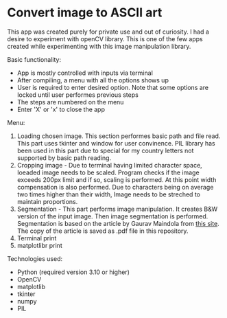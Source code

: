 # Convert image to ASCII art

This app was created purely for private use and out of curiosity. I had a desire to experiment with openCV library. This is one of the few apps created while experimenting with this image manipulation library.

Basic functionality:
* App is mostly controlled with inputs via terminal
* After compiling, a menu with all the options shows up
* User is required to enter desired option. Note that some options are locked until user performes previous steps
* The steps are numbered on the menu
* Enter 'X' or 'x' to close the app

Menu:
1. Loading chosen image. This section performes basic path and file read. This part uses tkinter and window for user convinence. PIL library has been used in this part due to special for my country letters not supported by basic path reading.
2. Cropping image - Due to terminal having limited character space, loeaded image needs to be scaled. Program checks if the image exceeds 200px limit and if so, scaling is performed. At this point width compensation is also performed. Due to characters being on average two times higher than their width, Image needs to be streched to maintain proportions.
3. Segmentation - This part performs image manipulation. It creates B&W version of the input image. Then image segmentation is performed. Segmentation is based on the article by Gaurav Maindola from [this site]([https://pages.github.com/](https://machinelearningknowledge.ai/image-segmentation-in-python-opencv/)). The copy of the article is saved as .pdf file in this repository.
4. Terminal print
5. matplotlibr print


Technologies used:
* Python (required version 3.10 or higher)
* OpenCV
* matplotlib
* tkinter
* numpy
* PIL
